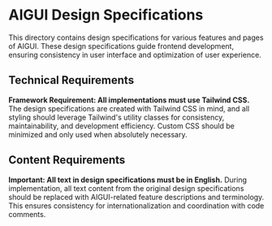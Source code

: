 # AIGUI Design Specifications

This directory contains design specifications for various features and pages of AIGUI. These design specifications guide frontend development, ensuring consistency in user interface and optimization of user experience.

## Technical Requirements

**Framework Requirement: All implementations must use Tailwind CSS.** The design specifications are created with Tailwind CSS in mind, and all styling should leverage Tailwind's utility classes for consistency, maintainability, and development efficiency. Custom CSS should be minimized and only used when absolutely necessary.

## Content Requirements
**Important: All text in design specifications must be in English.** During implementation, all text content from the original design specifications should be replaced with AIGUI-related feature descriptions and terminology. This ensures consistency for internationalization and coordination with code comments.
